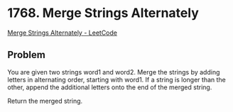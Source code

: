 # 1768. Merge Strings Alternately

[Merge Strings Alternately - LeetCode](https://leetcode.com/problems/merge-strings-alternately/description/?envType=study-plan-v2&envId=leetcode-75)

## Problem

You are given two strings word1 and word2. Merge the strings by adding letters in alternating order, starting with word1. If a string is longer than the other, append the additional letters onto the end of the merged string.

Return the merged string.

